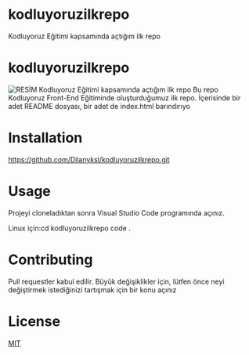# kodluyoruzilkrepo
Kodluyoruz Eğitimi kapsamında açtığım ilk repo
# kodluyoruzilkrepo
![RESİM](Adsız.png)
Kodluyoruz Eğitimi kapsamında açtığım ilk repo
Bu repo Kodluyoruz Front-End Eğitiminde oluşturduğumuz ilk repo. İçerisinde bir adet README dosyası, bir adet de index.html barındırıyo
# Installation
https://github.com/Dilanyksl/kodluyoruzilkrepo.git
# Usage
Projeyi cloneladıktan sonra Visual Studio Code programında açınız.

Linux için:cd kodluyoruzilkrepo
code .
# Contributing
Pull requestler kabul edilir. Büyük değişiklikler için, lütfen önce neyi değiştirmek istediğinizi tartışmak için bir konu açınız
# License
[MIT](https://github.com/Dilanyksl/kodluyoruzilkrepo/blob/3ecb3b0f4f2aecea4e711204bc10f990ec02a005/LICENSE)
